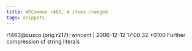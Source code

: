```yaml
---
title: WOCommon r468, 4 items changed
tags: snippets
---
```


r1463@cuzco (orig r217): wincent | 2006-12-12 17:00:32 +0100 Further compression of string literals
